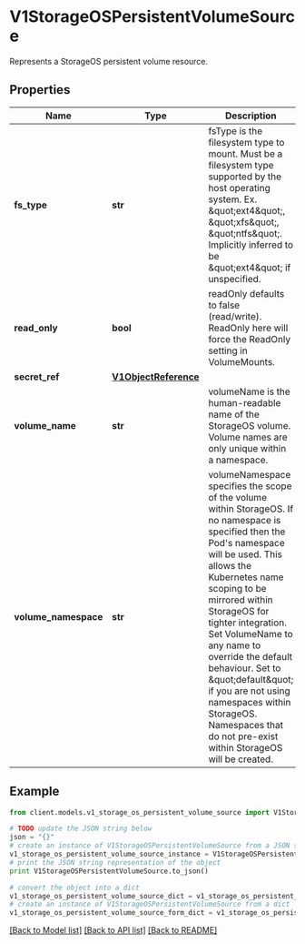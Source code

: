 # V1StorageOSPersistentVolumeSource

Represents a StorageOS persistent volume resource.

## Properties
Name | Type | Description | Notes
------------ | ------------- | ------------- | -------------
**fs_type** | **str** | fsType is the filesystem type to mount. Must be a filesystem type supported by the host operating system. Ex. \&quot;ext4\&quot;, \&quot;xfs\&quot;, \&quot;ntfs\&quot;. Implicitly inferred to be \&quot;ext4\&quot; if unspecified. | [optional] 
**read_only** | **bool** | readOnly defaults to false (read/write). ReadOnly here will force the ReadOnly setting in VolumeMounts. | [optional] 
**secret_ref** | [**V1ObjectReference**](V1ObjectReference.md) |  | [optional] 
**volume_name** | **str** | volumeName is the human-readable name of the StorageOS volume.  Volume names are only unique within a namespace. | [optional] 
**volume_namespace** | **str** | volumeNamespace specifies the scope of the volume within StorageOS.  If no namespace is specified then the Pod&#39;s namespace will be used.  This allows the Kubernetes name scoping to be mirrored within StorageOS for tighter integration. Set VolumeName to any name to override the default behaviour. Set to \&quot;default\&quot; if you are not using namespaces within StorageOS. Namespaces that do not pre-exist within StorageOS will be created. | [optional] 

## Example

```python
from client.models.v1_storage_os_persistent_volume_source import V1StorageOSPersistentVolumeSource

# TODO update the JSON string below
json = "{}"
# create an instance of V1StorageOSPersistentVolumeSource from a JSON string
v1_storage_os_persistent_volume_source_instance = V1StorageOSPersistentVolumeSource.from_json(json)
# print the JSON string representation of the object
print V1StorageOSPersistentVolumeSource.to_json()

# convert the object into a dict
v1_storage_os_persistent_volume_source_dict = v1_storage_os_persistent_volume_source_instance.to_dict()
# create an instance of V1StorageOSPersistentVolumeSource from a dict
v1_storage_os_persistent_volume_source_form_dict = v1_storage_os_persistent_volume_source.from_dict(v1_storage_os_persistent_volume_source_dict)
```
[[Back to Model list]](../README.md#documentation-for-models) [[Back to API list]](../README.md#documentation-for-api-endpoints) [[Back to README]](../README.md)


